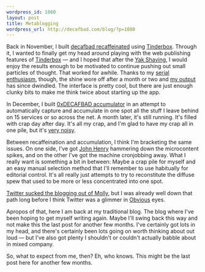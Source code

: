 ```yaml
--- 
wordpress_id: 1080
layout: post
title: Metablogging
wordpress_url: http://decafbad.com/blog/?p=1080
---
```

Back in November, I built [decafbad recaffeinated][recaffeinated] using [Tinderbox][].  Through it, I wanted to finally get my head around playing with the web publishing features of [Tinderbox][] — and I hoped that after the [Yak Shaving][yak], I would enjoy the results enough to be motivated to continue pushing out small particles of thought.  That worked for awhile.  Thanks to my [serial enthusiasm][serial], though, the shine wore off after a month or two and [my output][archives] has since dwindled.  The interface is pretty cool, but there are just enough clunky bits to make me think twice about starting up the app.

In December, I built [0xDECAFBAD accumulator][accum] in an attempt to automatically capture and accumulate in one spot all the stuff I leave behind on 15 services or so across the net.  A month later, it's still running.  It's filled with crap day after day.  It's all my crap, and I'm glad to have my crap all in one pile, but it's [very noisy][noisy].

Between recaffeination and accumulation, I think I'm bracketing the same issues.  On one side, I've got [John Henry][jh] hammering down the microcontent spikes, and on the other I've got the machine cronjobbing away.  What I really want is something a bit in between: Maybe a crap pile for myself and an easy manual selection method that I'll remember to use habitually for editorial control.  It's all really just attempts to try to reconstitute the diffuse spew that used to be more or less concentrated into one spot.

[Twitter sucked the blogging out of Molly][molly], but I was already well down that path long before I think Twitter was a glimmer in [Obvious][] eyes.  

Apropos of that, here I am back at my traditional blog.  The blog where I've been hoping to get myself writing again.  Maybe I'll swing back this way and not make this the last post for another few months.  I've certainly got lots in my head, and there's certainly been lots going on worth thinking about out loud — but I've also got plenty I shouldn't or couldn't actually babble about in mixed company.

So, what to expect from me, then?  Eh, who knows.  This might be the last post here for another few months.

[obvious]: http://obvious.com/
[molly]: http://www.molly.com/2008/01/05/twitter-sucked-the-blogging-out-of-me/
[jh]: http://en.wikipedia.org/wiki/John_Henry_(folklore)
[archives]: http://decafbad.com/recaffeinated/archives.html
[yak]: http://en.wiktionary.org/wiki/yak_shaving
[noisy]: http://decafbad.com/blog/2008/01/28/comments-fixed#comment-326727
[serial]: http://decafbad.com/blog/2006/05/26/confessions-of-a-serial-enthusiast
[accum]: http://decafbad.com/accum/
[recaffeinated]: http://decafbad.com/recaffeinated/
[tinderbox]: http://eastgate.com/Tinderbox/
